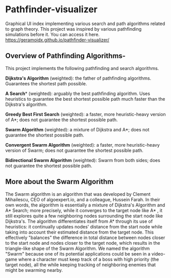 # Pathfinder-visualizer

Graphical UI index implementing various search and path algorithms related to graph theory. This project was inspired by various pathfinding simulations before it. You can access it here. https://geramoidx.github.io/pathfinder-visualizer/

## Overview of Pathfinding Algorithms-

This project implements the following pathfinding and search algorithms.

**Dijkstra's Algorithm** (weighted): the father of pathfinding algorithms. Guarantees the shortest path possible.

**A Search*** (weighted): arguably the best pathfinding algorithm. Uses heuristics to guarantee the best shortest possible path much faster than the Dijkstra's algorithm.

**Greedy Best First Search** (weighted): a faster, more heuristic-heavy version of A*; does not guarantee the shortest possible path.

**Swarm Algorithm** (weighted): a mixture of Dijkstra and A*; does not guarantee the shortest possible path.

**Convergent Swarm Algorithm** (weighted): a faster, more heuristic-heavy version of Swarm; does not guarantee the shortest possible path.

**Bidirectional Swarm Algorithm** (weighted): Swarm from both sides; does not guarantee the shortest possible path.

## More about the Swarm Algorithm

The Swarm algorithm is an algorithm that was developed by Clement Mihailescu, CEO of algoexpert.io, and a colleague, Hussein Farah. In their own words, the algorithm is essentially a mixture of Dijkstra's Algorithm and A* Search; more precisely, while it converges to the target node like A* , it still explores quite a few neighboring nodes surrounding the start node like Dijkstra's. The algorithm differentiates itself from A* through its use of heuristics: it continually updates nodes' distance from the start node while taking into account their estimated distance from the target node. This effectively "balances" the difference in total distance between nodes closer to the start node and nodes closer to the target node, which results in the triangle-like shape of the Swarm Algorithm. We named the algorithm "Swarm" because one of its potential applications could be seen in a video-game where a character must keep track of a boss with high priority (the target node), all the while keeping tracking of neighboring enemies that might be swarming nearby.
